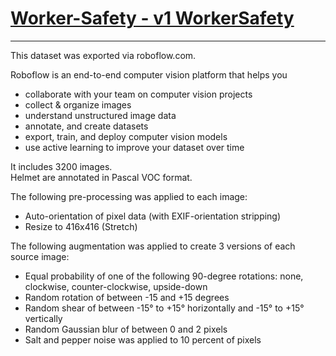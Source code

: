# [Worker-Safety - v1 WorkerSafety  ](https://universe.roboflow.com/computer-vision/worker-safety)

------------------------------------------------------------------------------------

This dataset was exported via roboflow.com.

Roboflow is an end-to-end computer vision platform that helps you  
* collaborate with your team on computer vision projects  
* collect & organize images  
* understand unstructured image data  
* annotate, and create datasets  
* export, train, and deploy computer vision models  
* use active learning to improve your dataset over time  

It includes 3200 images.  
Helmet are annotated in Pascal VOC format.  

The following pre-processing was applied to each image:  
* Auto-orientation of pixel data (with EXIF-orientation stripping)  
* Resize to 416x416 (Stretch)  
  
The following augmentation was applied to create 3 versions of each source image:  
* Equal probability of one of the following 90-degree rotations: none, clockwise, counter-clockwise, upside-down  
* Random rotation of between -15 and +15 degrees  
* Random shear of between -15° to +15° horizontally and -15° to +15° vertically  
* Random Gaussian blur of between 0 and 2 pixels  
* Salt and pepper noise was applied to 10 percent of pixels  